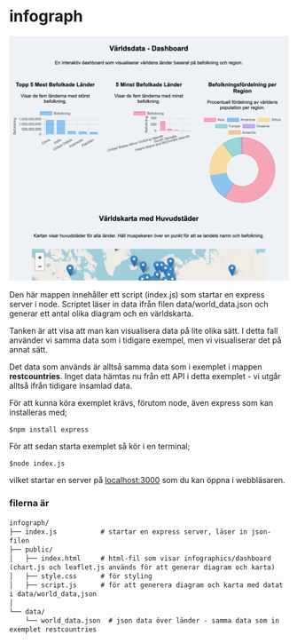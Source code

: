 # infograph

![dashboard](https://github.com/mattische/exempel-datainsamling/blob/cc4d839f8bd0b8ca4238d8377223147ba7e77a6b/images/dash.png)

Den här mappen innehåller ett script (index.js) som startar en express server i node.
Scriptet läser in data ifrån filen data/world_data.json och generar ett antal olika diagram och en världskarta.

Tanken är att visa att man kan visualisera data på lite olika sätt. I detta fall använder vi samma data som i tidigare exempel, men vi visualiserar det på annat sätt.

Det data som används är alltså samma data som i exemplet i mappen **restcountries**.
Inget data hämtas nu från ett API i detta exemplet - vi utgår alltså ifrån tidigare insamlad data.

För att kunna köra exemplet krävs, förutom node, även express som kan installeras med;

```
$npm install express
```

För att sedan starta exemplet så kör i en terminal;

```
$node index.js
```

vilket startar en server på [localhost:3000](http://localhost:3000/) som du kan öppna i webbläsaren.

### filerna är

```
infograph/
├── index.js           # startar en express server, läser in json-filen
├── public/
│   ├── index.html     # html-fil som visar infographics/dashboard (chart.js och leaflet.js används för att generar diagram och karta)
│   ├── style.css      # för styling
│   ├── script.js      # för att generera diagram och karta med datat i data/world_data,json
│   
└── data/
    └── world_data.json  # json data över länder - samma data som in exemplet restcountries
```
